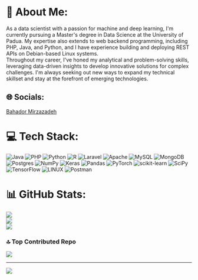 # 💫 About Me:
As a data scientist with a passion for machine and deep learning, I'm currently pursuing a Master's degree in Data Science at the University of Padua. My expertise also extends to web backend programming, including PHP, Java, and Python, and I have experience building and deploying REST APIs on Debian-based Linux systems.<br>Throughout my career, I've honed my analytical and problem-solving skills, leveraging data-driven insights to develop innovative solutions for complex challenges. I'm always seeking out new ways to expand my technical skillset and stay at the forefront of emerging technologies.


## 🌐 Socials:
<script src="https://platform.linkedin.com/badges/js/profile.js" async defer type="text/javascript"></script>
<div class="badge-base LI-profile-badge" data-locale="en_US" data-size="medium" data-theme="dark" data-type="HORIZONTAL" data-vanity="bahador-mirzazadeh0598" data-version="v1"><a class="badge-base__link LI-simple-link" href="https://it.linkedin.com/in/bahador-mirzazadeh0598?trk=profile-badge">Bahador Mirzazadeh</a></div>
              

# 💻 Tech Stack:
![Java](https://img.shields.io/badge/java-%23ED8B00.svg?style=for-the-badge&logo=java&logoColor=white) ![PHP](https://img.shields.io/badge/php-%23777BB4.svg?style=for-the-badge&logo=php&logoColor=white) ![Python](https://img.shields.io/badge/python-3670A0?style=for-the-badge&logo=python&logoColor=ffdd54) ![R](https://img.shields.io/badge/r-%23276DC3.svg?style=for-the-badge&logo=r&logoColor=white) ![Laravel](https://img.shields.io/badge/laravel-%23FF2D20.svg?style=for-the-badge&logo=laravel&logoColor=white) ![Apache](https://img.shields.io/badge/apache-%23D42029.svg?style=for-the-badge&logo=apache&logoColor=white) ![MySQL](https://img.shields.io/badge/mysql-%2300f.svg?style=for-the-badge&logo=mysql&logoColor=white) ![MongoDB](https://img.shields.io/badge/MongoDB-%234ea94b.svg?style=for-the-badge&logo=mongodb&logoColor=white) ![Postgres](https://img.shields.io/badge/postgres-%23316192.svg?style=for-the-badge&logo=postgresql&logoColor=white) ![NumPy](https://img.shields.io/badge/numpy-%23013243.svg?style=for-the-badge&logo=numpy&logoColor=white) ![Keras](https://img.shields.io/badge/Keras-%23D00000.svg?style=for-the-badge&logo=Keras&logoColor=white) ![Pandas](https://img.shields.io/badge/pandas-%23150458.svg?style=for-the-badge&logo=pandas&logoColor=white) ![PyTorch](https://img.shields.io/badge/PyTorch-%23EE4C2C.svg?style=for-the-badge&logo=PyTorch&logoColor=white) ![scikit-learn](https://img.shields.io/badge/scikit--learn-%23F7931E.svg?style=for-the-badge&logo=scikit-learn&logoColor=white) ![SciPy](https://img.shields.io/badge/SciPy-%230C55A5.svg?style=for-the-badge&logo=scipy&logoColor=%white) ![TensorFlow](https://img.shields.io/badge/TensorFlow-%23FF6F00.svg?style=for-the-badge&logo=TensorFlow&logoColor=white) ![LINUX](https://img.shields.io/badge/Linux-FCC624?style=for-the-badge&logo=linux&logoColor=black) ![Postman](https://img.shields.io/badge/Postman-FF6C37?style=for-the-badge&logo=postman&logoColor=white)
# 📊 GitHub Stats:
![](https://github-readme-stats.vercel.app/api?username=Baha2rM98&theme=default&hide_border=false&include_all_commits=true&count_private=true)<br/>
![](https://github-readme-streak-stats.herokuapp.com/?user=Baha2rM98&theme=default&hide_border=false)<br/>
![](https://github-readme-stats.vercel.app/api/top-langs/?username=Baha2rM98&theme=default&hide_border=false&include_all_commits=true&count_private=true&layout=compact)

### 🔝 Top Contributed Repo
![](https://github-contributor-stats.vercel.app/api?username=Baha2rM98&limit=5&theme=dark&combine_all_yearly_contributions=true)

---
[![](https://visitcount.itsvg.in/api?id=Baha2rM98&icon=5&color=0)](https://visitcount.itsvg.in)

<!-- Proudly created with GPRM ( https://gprm.itsvg.in ) -->
